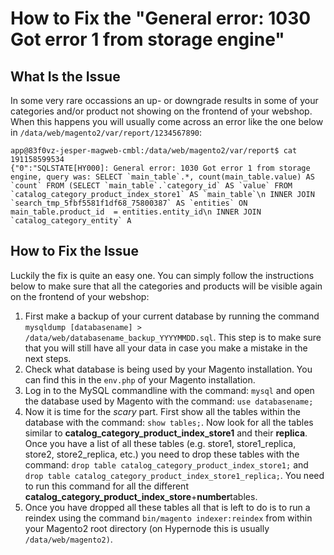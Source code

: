 <!-- source: https://support.hypernode.com/en/ecommerce/magento-2/how-to-fix-the-general-error-1030-got-error-1-from-storage-engine/ -->

# How to Fix the "General error: 1030 Got error 1 from storage engine"

## What Is the Issue

In some very rare occassions an up- or downgrade results in some of your categories and/or product not showing on the frontend of your webshop. When this happens you will usually come across an error like the one below in `/data/web/magento2/var/report/1234567890`:

```nginx
app@83f0vz-jesper-magweb-cmbl:/data/web/magento2/var/report$ cat 191158599534
{"0":"SQLSTATE[HY000]: General error: 1030 Got error 1 from storage engine, query was: SELECT `main_table`.*, count(main_table.value) AS `count` FROM (SELECT `main_table`.`category_id` AS `value` FROM `catalog_category_product_index_store1` AS `main_table`\n INNER JOIN `search_tmp_5fbf5581f1df68_75800387` AS `entities` ON main_table.product_id  = entities.entity_id\n INNER JOIN `catalog_category_entity` A
```

## How to Fix the Issue

Luckily the fix is quite an easy one. You can simply follow the instructions below to make sure that all the categories and products will be visible again on the frontend of your webshop:

1. First make a backup of your current database by running the command `mysqldump [databasename] > /data/web/databasename_backup_YYYYMMDD.sql`. This step is to make sure that you will still have all your data in case you make a mistake in the next steps.
1. Check what database is being used by your Magento installation. You can find this in the `env.php` of your Magento installation.
1. Log in to the MySQL commandline with the command: `mysql` and open the database used by Magento with the command: `use databasename;`
1. Now it is time for the *scary* part. First show all the tables within the database with the command: `show tables;`. Now look for all the tables similar to **catalog_category_product_index_store1** and their **replica**. Once you have a list of all these tables (e.g. store1, store1_replica, store2, store2_replica, etc.) you need to drop these tables with the command: `drop table catalog_category_product_index_store1;` and `drop table catalog_category_product_index_store1_replica;`. You need to run this command for all the different **catalog_category_product_index_store**+**number**tables.
1. Once you have dropped all these tables all that is left to do is to run a reindex using the command `bin/magento indexer:reindex` from within your Magento2 root directory (on Hypernode this is usually `/data/web/magento2)`.
